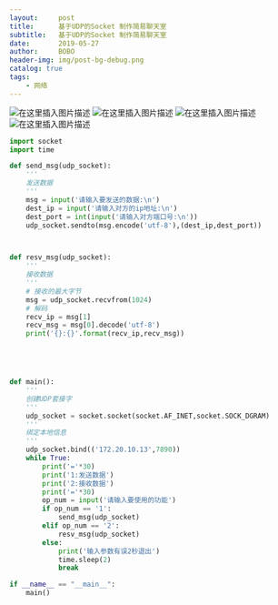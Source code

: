 ```yaml
---
layout:     post
title:      基于UDP的Socket 制作简易聊天室
subtitle:   基于UDP的Socket 制作简易聊天室
date:       2019-05-27
author:     BOBO
header-img: img/post-bg-debug.png
catalog: true
tags:
    - 网络
---
```


![在这里插入图片描述](https://camo.githubusercontent.com/a5bb934be70005792a0a5231ee84c18664565602/68747470733a2f2f696d672d626c6f672e6373646e696d672e636e2f32303139303532373130343734323332372e706e67)
![在这里插入图片描述](68747470733a2f2f696d672d626c6f672e6373646e696d672e636e2f32303139303532373130343833333239312e706e673f782d6f73732d70726f636573733d696d6167652f77617465726d61726b2c747970655f5a6d46755a33706f5a57356e6147567064476b2c736861646f775f31302c746578745f6148523063484d364c7939696247396e4c6d4e7a5a473475626d56304c334678587a51784e5441774d6a49792c73697a655f31362c636f6c6f725f4646464646462c745f3730)
![在这里插入图片描述](https://camo.githubusercontent.com/1d7831fd5fed3584b401a91296b7264c758f5b08/68747470733a2f2f696d672d626c6f672e6373646e696d672e636e2f32303139303532373130343735353135302e706e67)
![在这里插入图片描述](https://camo.githubusercontent.com/82f82cf3e827f2c60f511d3b3a7d55cd48e2a69a/68747470733a2f2f696d672d626c6f672e6373646e696d672e636e2f32303139303532373130343830373338322e706e67)
```python
import socket
import time

def send_msg(udp_socket):
    '''
    发送数据
    '''
    msg = input('请输入要发送的数据:\n')
    dest_ip = input('请输入对方的ip地址:\n')
    dest_port = int(input('请输入对方端口号:\n'))
    udp_socket.sendto(msg.encode('utf-8'),(dest_ip,dest_port))



def resv_msg(udp_socket):
    '''
    接收数据
    '''
    # 接收的最大字节
    msg = udp_socket.recvfrom(1024)
    # 解码
    recv_ip = msg[1]
    recv_msg = msg[0].decode('utf-8')
    print('{}:{}'.format(recv_ip,recv_msg))





def main():
    '''
    创建UDP套接字
    '''
    udp_socket = socket.socket(socket.AF_INET,socket.SOCK_DGRAM)
    '''
    绑定本地信息
    '''
    udp_socket.bind(('172.20.10.13',7890))
    while True:
        print('='*30)
        print('1:发送数据')
        print('2:接收数据')
        print('='*30)
        op_num = input('请输入要使用的功能')
        if op_num == '1':
            send_msg(udp_socket)
        elif op_num == '2':
            resv_msg(udp_socket)
        else:
            print('输入参数有误2秒退出')
            time.sleep(2)
            break

if __name__ == "__main__":
    main()     


```
